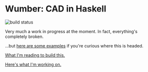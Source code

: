 # Wumber: CAD in Haskell
![build status](https://travis-ci.org/spencertipping/wumber.svg?branch=master)

Very much a work in progress at the moment. In fact, everything's completely
broken.

...but [here are some examples](Examples/) if you're curious where this is
headed.

[What I'm reading to build this.](reading.md)

[Here's what I'm working on.](frontier.md)

